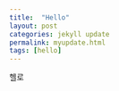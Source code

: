 ```yaml
---
title:  "Hello"
layout: post
categories: jekyll update
permalink: myupdate.html
tags: [hello]
---
```

헬로